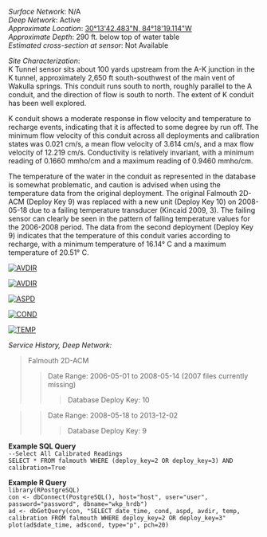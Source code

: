 _Surface Network_: N/A  
_Deep Network_: Active  
_Approximate Location_: [30°13'42.483"N, 84°18'19.114"W](https://www.google.com/maps/place/30%C2%B013'42.5%22N+84%C2%B018'19.1%22W/@30.228467,-84.3053094,2216m/data=!3m2!1e3!4b1!4m2!3m1!1s0x0:0x0)  
_Approximate Depth_: 290 ft. below top of water table  
_Estimated cross-section at sensor_: Not Available

_Site Characterization_:  
K Tunnel sensor sits about 100 yards upstream from the A-K junction in the K tunnel, approximately 2,650 ft south-southwest of the main vent of Wakulla springs. This conduit runs south to north, roughly parallel to the A conduit, and the direction of flow is south to north. The extent of K conduit has been well explored. 

K conduit shows a moderate response in flow velocity and temperature to recharge events, indicating that it is affected to some degree by run off. The minimum flow velocity of this conduit across all deployments and calibration states was 0.021 cm/s, a mean flow velocity of 3.614 cm/s, and a max flow velocity of 12.219 cm/s. Conductivity is relatively invariant, with a minimum reading of 0.1660 mmho/cm and a maximum reading of 0.9460 mmho/cm. 

The temperature of the water in the conduit as represented in the database is somewhat problematic, and caution is advised when using the temperature data from the original deployment. The original Falmouth 2D-ACM (Deploy Key 9) was replaced with a new unit (Deploy Key 10) on 2008-05-18 due to a failing temperature transducer (Kincaid 2009, 3). The failing sensor can clearly be seen in the pattern of falling temperature values for the 2006-2008 period. The data from the second deployment (Deploy Key 9) indicates that the temperature of this conduit varies according to recharge, with a minimum temperature of 16.14° C and a maximum temperature of 20.51° C.

[![AVDIR](http://i.imgur.com/oEFOWGY.png)](http://i.imgur.com/oEFOWGY.png)
  
[![AVDIR](http://i.imgur.com/ABAM1gk.png)](http://i.imgur.com/ABAM1gk.png)

[![ASPD](http://i.imgur.com/tVnVTI7.png)](http://i.imgur.com/tVnVTI7.png)

[![COND](http://i.imgur.com/sWkX4XF.png)](http://i.imgur.com/sWkX4XF.png)

[![TEMP](http://i.imgur.com/1IvfKiV.png)](http://i.imgur.com/1IvfKiV.png)


_Service History, Deep Network:_
>Falmouth 2D-ACM
>>Date Range: 2006-05-01 to 2008-05-14 (2007 files currently missing)  
>>>Database Deploy Key: 10  
  
>>Date Range: 2008-05-18 to 2013-12-02  
>>>Database Deploy Key: 9  

__Example SQL Query__  
`--Select All Calibrated Readings`  
`SELECT * FROM falmouth WHERE (deploy_key=2 OR deploy_key=3) AND calibration=True`

__Example R Query__  
   `library(RPostgreSQL)`  
    `con <- dbConnect(PostgreSQL(), host="host", user="user", password="password", dbname="wkp_hrdb")`  
    `ad <- dbGetQuery(con, "SELECT date_time, cond, aspd, avdir, temp, calibration FROM falmouth WHERE deploy_key=2 OR deploy_key=3"`  
    `plot(ad$date_time, ad$cond, type="p", pch=20)`  
  
